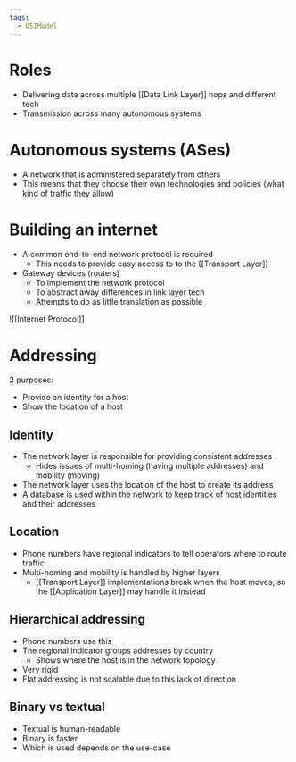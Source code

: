 ```yaml
---
tags:
  - OSIModel
---
```


# Roles
- Delivering data across multiple [[Data Link Layer]] hops and different tech
- Transmission across many autonomous systems

# Autonomous systems (ASes)
- A network that is administered separately from others
- This means that they choose their own technologies and policies (what kind of traffic they allow)

# Building an internet
- A common end-to-end network protocol is required
	- This needs to provide easy access to to the [[Transport Layer]]
- Gateway devices (routers)
	- To implement the network protocol
	- To abstract away differences in link layer tech
	- Attempts to do as little translation as possible

![[Internet Protocol]]

# Addressing
2 purposes: 
- Provide an identity for a host
- Show the location of a host

## Identity
- The network layer is responsible for providing consistent addresses
	- Hides issues of multi-homing (having multiple addresses) and mobility (moving)
- The network layer uses the location of the host to create its address
- A database is used within the network to keep track of host identities and their addresses
## Location
- Phone numbers have regional indicators to tell operators where to route traffic
- Multi-homing and mobility is handled by higher layers
	- [[Transport Layer]] implementations break when the host moves, so the [[Application Layer]] may handle it instead

## Hierarchical addressing
- Phone numbers use this
- The regional indicator groups addresses by country
	- Shows where the host is in the network topology
- Very rigid
- Flat addressing is not scalable due to this lack of direction

## Binary vs textual
- Textual is human-readable
- Binary is faster
- Which is used depends on the use-case

